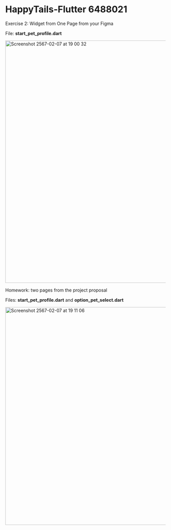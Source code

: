 # HappyTails-Flutter 6488021
Exercise 2: Widget from One Page from your Figma

File: **start_pet_profile.dart**

<img width="761" alt="Screenshot 2567-02-07 at 19 00 32" src="https://github.com/rsrfay/HappyTails-Flutter/assets/128398519/adf6bc19-f5e6-4e44-bf86-ceeb425fade7">

Homework: two pages from the project proposal

Files: **start_pet_profile.dart** and **option_pet_select.dart**

<img width="684" alt="Screenshot 2567-02-07 at 19 11 06" src="https://github.com/rsrfay/HappyTails-Flutter/assets/128398519/3b1f026a-28eb-4a7c-90e1-876b55da4686">
